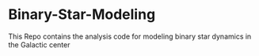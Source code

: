 # Binary-Star-Modeling

This Repo contains the analysis code for modeling binary star dynamics in the Galactic center
